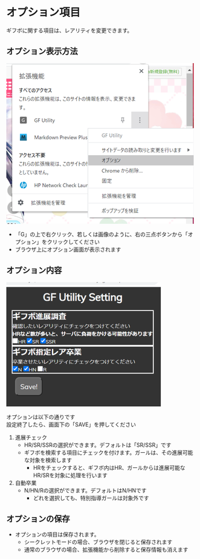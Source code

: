 # オプション項目

ギフボに関する項目は、レアリティを変更できます。  

## オプション表示方法

 ![option_menu](./images/option_menu.png "option_menu")    

 * 「G」の上で右クリック、若しくは画像のように、右の三点ボタンから「オプション」をクリックしてください  
 * ブラウザ上にオプション画面が表示されます

## オプション内容

 ![option](./images/option.png "option")    

オプションは以下の通りです  
設定終了したら、画面下の「SAVE」を押してください  

 1. 進展チェック
	- HR/SR/SSRの選択ができます。デフォルトは「SR/SSR」です
	- ギフボを検索する項目にチェックを付けます。ガールは、その進展可能な対象を検索します
		- HRをチェックすると、ギフボ内はHR、ガールからは進展可能なHR/SRを対象に処理を行います
 1. 自動卒業
	- N/HN/Rの選択ができます。デフォルトはN/HNです
		- どれを選択しても、特別指導ガールは対象外です

## オプションの保存

 * オプションの項目は保存されます。
 	* シークレットモードの場合、ブラウザを閉じると保存されます
 	* 通常のブラウザの場合、拡張機能から削除すると保存情報も消えます
